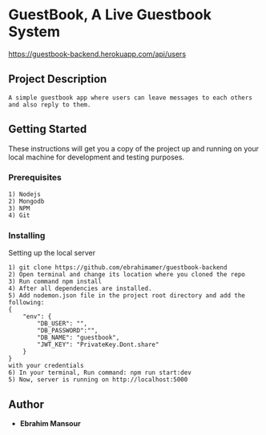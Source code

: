 # GuestBook, A Live Guestbook System

https://guestbook-backend.herokuapp.com/api/users

## Project Description

```
A simple guestbook app where users can leave messages to each others and also reply to them.
```

## Getting Started

These instructions will get you a copy of the project up and running on your local machine for development and testing purposes.

### Prerequisites

	1) Nodejs
	2) Mongodb
	3) NPM
	4) Git

### Installing

Setting up the local server

```
1) git clone https://github.com/ebrahimamer/guestbook-backend
2) Open terminal and change its location where you cloned the repo
3) Run command npm install
4) After all dependencies are installed. 
5) Add nodemon.json file in the project root directory and add the following: 
{
    "env": {
        "DB_USER": "",
        "DB_PASSWORD":"",
        "DB_NAME": "guestbook",
        "JWT_KEY": "PrivateKey.Dont.share"
    }
}
with your credentials
6) In your terminal, Run command: npm run start:dev
5) Now, server is running on http://localhost:5000
```

## Author

* **Ebrahim Mansour** 
